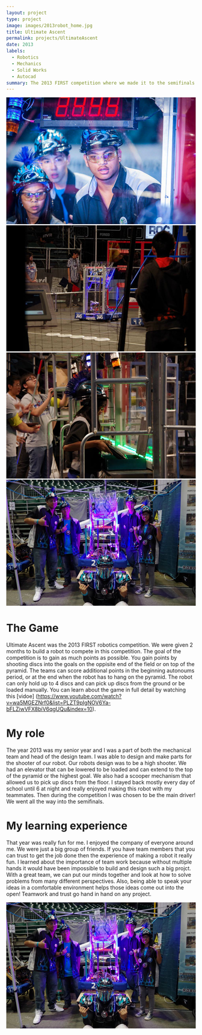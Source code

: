 ```yaml
---
layout: project
type: project
image: images/2013robot_home.jpg
title: Ultimate Ascent
permalink: projects/UltimateAscent
date: 2013
labels:
  - Robotics
  - Mechanics
  - Solid Works
  - Autocad
summary: The 2013 FIRST competition where we made it to the semifinals!
---
```


<div class="ui medium right floated rounded image">
  <img class="ui image" src="../images/2013competition2445.jpg">
  <img class="ui image" src="../images/2013competitionRobot.jpg">
  <img class="ui image" src="../images/2013me.jpg">
  <img class="ui image" src="../images/2013team2445.jpg">
</div>

# The Game

Ultimate Ascent was the 2013 FIRST robotics competition. We were given 2 months to build a robot to compete in this competition. The goal of the competition is to gain as much points as possible. You gain points by shooting discs into the goals on the oppisite end of the field or on top of the pyramid. The teams can score additional points in the beginning autonoums period, or at the end when the robot has to hang on the pyramid. The robot can only hold up to 4 discs and can pick up discs from the ground or be loaded manually. You can learn about the game in full detail by watching this [vidoe] (https://www.youtube.com/watch?v=wa5MGEZNrf0&list=PLZT9pIgNOV6Ya-bFLZiwVFX8biV6qgUQu&index=10).

# My role

The year 2013 was my senior year and I was a part of both the mechanical team and head of the design team. I was able to design and make parts for the shooter of our robot. Our robots design was to be a high shooter. We had an elevator that can be lowered to be loaded and can extend to the top of the pyramid or the highest goal. We also had a scooper mechanism that allowed us to pick up discs from the floor. I stayed back mostly every day of school until 6 at night and really enjoyed making this robot with my teammates.  Then during the competition I was chosen to be the main driver! We went all the way into the semifinals.
 
# My learning experience

That year was really fun for me. I enjoyed the company of everyone around me. We were just a big group of friends. If you have team members that you can trust to get the job done then the experience of making a robot it really fun. I learned about the importance of team work because without multiple hands it would have been impossible to build and design such a big projct. With a great team, we can put our minds together and look at how to solve problems from many different perspectives. Also, being able to speak your ideas in a comfortable environment helps those ideas come out into the open! Teamwork and trust go hand in hand on any project.

<img class="ui medium image" src="../images/2013team2445.jpg">
